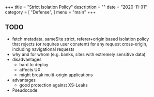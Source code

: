 +++
title = "Strict Isolation Policy"
description = ""
date = "2020-11-01"
category = [
    "Defense",
]
menu = "main"
+++

<!-- TODO -->
## TODO
* fetch metadata, sameSite strict, referer+origin based isolation policy that rejects (or requires user constent) for any request cross-origin, including navigational requests
* why and for whom (e.g. banks, sites with extremely sensitive data)
* disadvantages
  *  hard to deploy
  *  affects UX
  *  might break multi-origin applications
*  advantages
   *  good protection against XS-Leaks
* Pseudocode
<!-- /TODO -->
